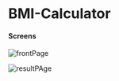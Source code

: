 # BMI-Calculator
#### Screens
![frontPage](https://user-images.githubusercontent.com/49557363/105971488-df1e7280-608a-11eb-8332-d2025225546b.PNG)

![resultPAge](https://user-images.githubusercontent.com/49557363/105971745-2c024900-608b-11eb-87fa-3e35c0277f9a.PNG)
